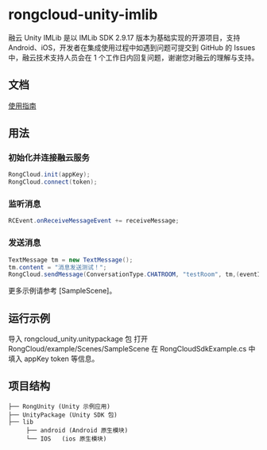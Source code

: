 # rongcloud-unity-imlib

融云 Unity IMLib 是以 IMLib SDK 2.9.17 版本为基础实现的开源项目，支持 Android、iOS，开发者在集成使用过程中如遇到问题可提交到 GitHub 的 Issues 中，融云技术支持人员会在 1 个工作日内回复问题，谢谢您对融云的理解与支持。

## 文档
[使用指南](https://raw.githubusercontent.com/rongcloud/rongcloud-unity-imlib/master/Docs/README.md)
## 用法

### 初始化并连接融云服务

```c#
RongCloud.init(appKey);
RongCloud.connect(token);
```

### 监听消息

```c#
RCEvent.onReceiveMessageEvent += receiveMessage;
```

### 发送消息

```c#
TextMessage tm = new TextMessage();
tm.content = "消息发送测试！";
RongCloud.sendMessage(ConversationType.CHATROOM, "testRoom", tm,(eventID++).ToString());
```

更多示例请参考 [SampleScene]。

## 运行示例
导入 rongcloud_unity.unitypackage 包
打开 RongCloud/example/Scenes/SampleScene
在 RongCloudSdkExample.cs 中填入 appKey token 等信息。
## 项目结构
```
├── RongUnity (Unity 示例应用)
├── UnityPackage (Unity SDK 包)
├── lib
     ├── android (Android 原生模块)
     └── IOS   (ios 原生模块)

